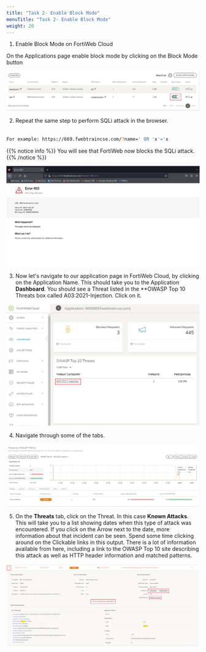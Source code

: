 ```yaml
---
title: "Task 2- Enable Block Mode"
menuTitle: "Task 2- Enable Block Mode"
weight: 20
---
```



1. Enable Block Mode on FortiWeb Cloud

On the Applications page enable block mode by clicking on the Block Mode button

![En-Block](en-block.png)

2. Repeat the same step to perform SQLi attack in the browser.

```sh

For example: https://669.fwebtraincse.com/?name=' OR 'x'='x

```

{{% notice info %}}
You will see that FortiWeb now blocks the SQLi attack.
{{% /notice %}}

![Blocked](blocked.png)


3. Now let's navigate to our application page in FortiWeb Cloud, by clicking on the Application Name.  This should take you to the Application **Dashboard**.  You should see a Threat listed in the **OWASP Top 10 Threats box called A03:2021-Injection.  Click on it.

![App-dash](app-dash.png)

4. Navigate through some of the tabs.

![INJ-Det](inj-det.png)

5. On the **Threats** tab, click on the Threat.  In this case **Known Attacks**.  This will take you to a list showing dates when this type of attack was encountered.  If you click on the Arrow next to the date, more information about that incident can be seen.  Spend some time clicking around on the Clickable links in this output.  There is a lot of information available from here, including a link to the OWASP Top 10 site describing this attack as well as HTTP header information and matched patterns.

![KA-Det](ka-det.png)
